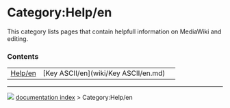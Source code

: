 # Category:Help/en
This category lists pages that contain helpfull information on MediaWiki and editing.

### Contents

|     |     |     |
| --- | --- | --- |
| [Help/en](wiki/Help/en.md) | [Key ASCII/en](wiki/Key ASCII/en.md) |



---
![](images/Right_arrow.png) [documentation index](../README.md) > Category:Help/en
